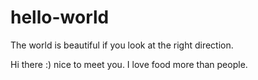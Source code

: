 # hello-world
The world is beautiful if you look at the right direction.

Hi there :) nice to meet you.
I love food more than people.
